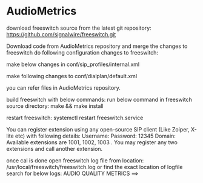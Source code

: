 # AudioMetrics

download freeswitch source from the latest git repository:
https://github.com/signalwire/freeswitch.git

Download code from AudioMetrics repository and merge the changes to freeswitch
do following configuration changes to freeswitch:

make below changes in conf/sip_profiles/internal.xml
<param name="enable-timer" value="false"/>

make following changes to conf/dialplan/default.xml
<action application="set" data="jitterbuffer_msec=60:200:20"/>
<action application="set" data="rtp_jitter_buffer_during_bridge=true"/>

you can refer files in AudioMetrics repository.

build freeswitch with below commands:
run below command in freeswitch source directory:
make && make install

restart freeswitch:
systemctl restart freeswitch.service

You can register extension using any open-source SIP client (Like Zoiper, X-lite etc) with
following details:
Username: <Extension>
Password: 12345
Domain: <instance IP address>
Available extensions are 1001, 1002, 1003 .
You may register any two extensions and call another extension.

once cal is done open freeswitch log file from location: /usr/local/freeswitch/freeswitch.log or find the exact location of logfile
search for below logs:
AUDIO QUALITY METRICS ==>



